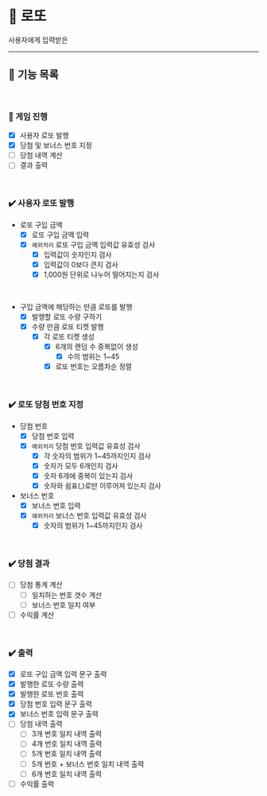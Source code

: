 # 🎊 로또

사용자에게 입력받은

---

## 🚀 기능 목록

<br>

### 🎈 게임 진행

- [X] 사용자 로또 발행
- [X] 당첨 및 보너스 번호 지정
- [ ] 당첨 내역 계산
- [ ] 결과 출력

<br>

### ✔️ 사용자 로또 발행

- 로또 구입 금액
    - [X] 로또 구입 금액 입력
    - [X] `예외처리` 로또 구입 금액 입력값 유효성 검사
        - [X] 입력값이 숫자인지 검사
        - [X] 입력값이 0보다 큰지 검사
        - [X] 1,000원 단위로 나누어 떨어지는지 검사

<br>

- 구입 금액에 해당하는 만큼 로또를 발행
    - [X] 발행할 로또 수량 구하기
    - [X] 수량 만큼 로또 티켓 발행
        - [X] 각 로또 티켓 생성
            - [X] 6개의 랜덤 수 중복없이 생성
                - [X] 수의 범위는 1~45
            - [X] 로또 번호는 오름차순 정렬

<br>

### ✔️ 로또 당첨 번호 지정

- 당첨 번호
    - [X] 당첨 번호 입력
    - [X] `예외처리` 당첨 번호 입력값 유효성 검사
        - [X] 각 숫자의 범위가 1~45까지인지 검사
        - [X] 숫자가 모두 6개인지 검사
        - [X] 숫자 6개에 중복이 있는지 검사
        - [X] 숫자와 쉼표(,)로만 이루어져 있는지 검사
- 보너스 번호
    - [X] 보너스 번호 입력
    - [X] `예외처리` 보너스 번호 입력값 유효성 검사
        - [X] 숫자의 범위가 1~45까지인지 검사

<br>

### ✔️ 당첨 결과

- [ ] 당첨 통계 계산
    - [ ] 일치하는 번호 갯수 계산
    - [ ] 보너스 번호 일치 여부
- [ ] 수익률 계산

<br>

### ✔️ 출력

- [X] 로또 구입 금액 입력 문구 출력
- [X] 발행한 로또 수량 출력
- [X] 발행한 로또 번호 출력
- [X] 당첨 번호 입력 문구 출력
- [X] 보너스 번호 입력 문구 출력
- [ ] 당첨 내역 출력
    - [ ] 3개 번호 일치 내역 출력
    - [ ] 4개 번호 일치 내역 출력
    - [ ] 5개 번호 일치 내역 출력
    - [ ] 5개 번호 + 보너스 번호 일치 내역 출력
    - [ ] 6개 번호 일치 내역 출력
- [ ] 수익률 출력